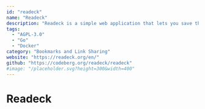 ```yaml
---
id: "readeck"
name: "Readeck"
description: "Readeck is a simple web application that lets you save the precious readable content of web pages you like and want to keep forever. See it as a bookmark manager and a read later tool."
tags:
  - "AGPL-3.0"
  - "Go"
  - "Docker"
category: "Bookmarks and Link Sharing"
website: "https://readeck.org/en/"
github: "https://codeberg.org/readeck/readeck"
#image: "/placeholder.svg?height=300&width=400"
---
```


# Readeck
